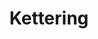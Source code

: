 ---
title: "Kettering"
hashtag: "kettering"
tags:
  - Cities I have lived in
  - Dayton
  - Ohio
---